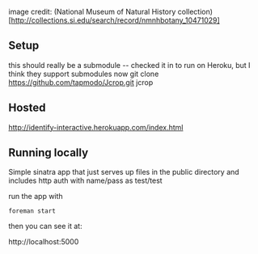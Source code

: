 
image credit: (National Museum of Natural History collection)[http://collections.si.edu/search/record/nmnhbotany_10471029]

## Setup
this should really be a submodule -- checked it in to run on Heroku, but I think they support submodules now
git clone https://github.com/tapmodo/Jcrop.git jcrop


## Hosted
  http://identify-interactive.herokuapp.com/index.html

## Running locally
Simple sinatra app that just serves up files in the public directory and includes http auth with name/pass as test/test

run the app with

    foreman start

then you can see it at:
  
  http://localhost:5000


